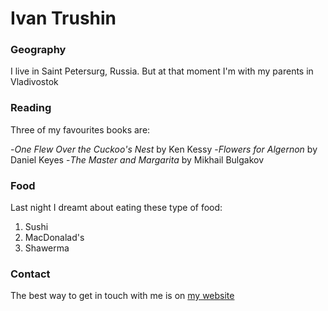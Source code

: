 # Ivan Trushin

### Geography
I live in Saint Petersurg, Russia. But at that moment I'm with my parents in Vladivostok

### Reading

Three of my favourites books are:

-*One Flew Over the Cuckoo's Nest* by Ken Kessy
-*Flowers for Algernon* by Daniel Keyes
-*The Master and Margarita* by Mikhail Bulgakov

### Food

Last night I dreamt about eating these type of food:

1. Sushi
2. MacDonalad's
3. Shawerma

### Contact

The best way to get in touch with me is on [my website](www.nootnoot.net)
